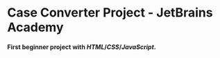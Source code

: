 # Case Converter Project - JetBrains Academy
#### First beginner project with ***HTML***/***CSS***/***JavaScript***.
